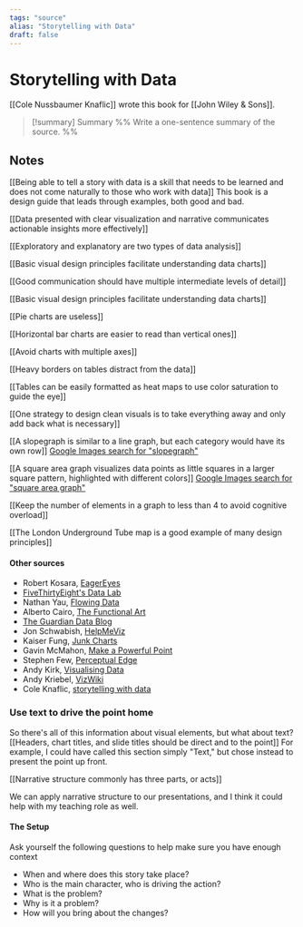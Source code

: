 ```yaml
---
tags: "source"
alias: "Storytelling with Data"
draft: false
---
```

# Storytelling with Data
[[Cole Nussbaumer Knaflic]] wrote this book for [[John Wiley & Sons]].
> [!summary] Summary
> %% Write a one-sentence summary of the source. %%

## Notes
[[Being able to tell a story with data is a skill that needs to be learned and does not come naturally to those who work with data]] This book is a design guide that leads through examples, both good and bad.

[[Data presented with clear visualization and narrative communicates actionable insights more effectively]] 

[[Exploratory and explanatory are two types of data analysis]]

[[Basic visual design principles facilitate understanding data charts]]

[[Good communication should have multiple intermediate levels of detail]] 

[[Basic visual design principles facilitate understanding data charts]]

[[Pie charts are useless]]

[[Horizontal bar charts are easier to read than vertical ones]]

[[Avoid charts with multiple axes]] 

[[Heavy borders on tables distract from the data]]

[[Tables can be easily formatted as heat maps to use color saturation to guide the eye]]

[[One strategy to design clean visuals is to take everything away and only add back what is necessary]]

[[A slopegraph is similar to a line graph, but each category would have its own row]] [Google Images search for "slopegraph"](https://www.google.com/search?q=slopegraph&client=firefox-b-1-d&sxsrf=ALiCzsYQdkS7FFO8i_-Jcmre8fqWTmIytw:1670271053880&source=lnms&tbm=isch&sa=X&ved=2ahUKEwiwiuHGpOP7AhWEIDQIHQIPBCMQ_AUoAXoECAEQAw&biw=1366&bih=615&dpr=1)

[[A square area graph visualizes data points as little squares in a larger square pattern, highlighted with different colors]] [Google Images search for "square area graph"](https://www.google.com/search?q=square+area+graph&client=firefox-b-1-d&sxsrf=ALiCzsZfWI_sS81xyuUX5U0DnTbFRutSSQ:1670271152285&source=lnms&tbm=isch&sa=X&ved=2ahUKEwjPodf1pOP7AhUtIjQIHcZLAS8Q_AUoAXoECAIQAw&biw=1366&bih=615&dpr=1)

[[Keep the number of elements in a graph to less than 4 to avoid cognitive overload]]

[[The London Underground Tube map is a good example of many design principles]]

#### Other sources
- Robert Kosara, [EagerEyes](http://eagereyes.org)
- [FiveThirtyEight's Data Lab](http://fivethirtyeight.com/datalab)
- Nathan Yau, [Flowing Data](http://flowingdata.com)
- Alberto Cairo, [The Functional Art](http://thefunctionalart.com)
- [The Guardian Data Blog](http://theguardian.com/data)
- Jon Schwabish, [HelpMeViz](http://helpmeviz.com)
- Kaiser Fung, [Junk Charts](http://junkcharts.typepad.com)
- Gavin McMahon, [Make a Powerful Point](http://makeapowerfulpoint.com)
- Stephen Few, [Perceptual Edge](http://perceptualedge.com)
- Andy Kirk, [Visualising Data](http://visualisingdata.com)
- Andy Kriebel, [VizWiki](http://vizwiki.blogspot.com)
- Cole Knaflic, [storytelling with data](http://storytellingwithdata.com)

### Use text to drive the point home
So there's all of this information about visual elements, but what about text? [[Headers, chart titles, and slide titles should be direct and to the point]]  For example, I could have called this section simply "Text," but chose instead to present the point up front. 

[[Narrative structure commonly has three parts, or acts]] 

We can apply narrative structure to our presentations, and I think it could help with my teaching role as well.

#### The Setup
Ask yourself the following questions to help make sure you have enough context
- When and where does this story take place?
- Who is the main character, who is driving the action?
- What is the problem?
- Why is it a problem?
- How will you bring about the changes?

